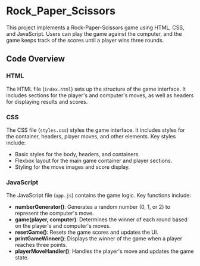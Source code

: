 # Rock_Paper_Scissors
This project implements a Rock-Paper-Scissors game using HTML, CSS, and JavaScript. Users can play the game against the computer, and the game keeps track of the scores until a player wins three rounds.

## Code Overview

### HTML

The HTML file (`index.html`) sets up the structure of the game interface. It includes sections for the player's and computer's moves, as well as headers for displaying results and scores.

### CSS

The CSS file (`styles.css`) styles the game interface. It includes styles for the container, headers, player moves, and other elements. Key styles include:

- Basic styles for the body, headers, and containers.
- Flexbox layout for the main game container and player sections.
- Styling for the move images and score display.

### JavaScript

The JavaScript file (`app.js`) contains the game logic. Key functions include:

- **numberGenerator()**: Generates a random number (0, 1, or 2) to represent the computer's move.
- **game(player, computer)**: Determines the winner of each round based on the player's and computer's moves.
- **resetGame()**: Resets the game scores and updates the UI.
- **printGameWinner()**: Displays the winner of the game when a player reaches three points.
- **playerMoveHandler()**: Handles the player's move and updates the game state.